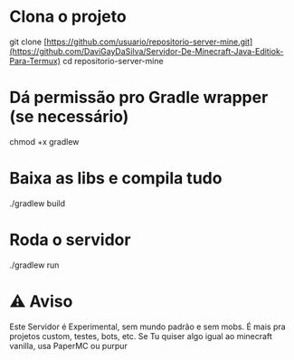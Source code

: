 # Clona o projeto
git clone [https://github.com/usuario/repositorio-server-mine.git](https://github.com/DaviGayDaSilva/Servidor-De-Minecraft-Java-Editiok-Para-Termux)
cd repositorio-server-mine

# Dá permissão pro Gradle wrapper (se necessário)
chmod +x gradlew

# Baixa as libs e compila tudo
./gradlew build

# Roda o servidor
./gradlew run

# ⚠️ Aviso
Este Servidor é Experimental, sem mundo padrão e sem mobs. É mais pra projetos custom, testes, bots, etc. Se Tu quiser algo igual ao minecraft vanilla, usa PaperMC ou purpur
